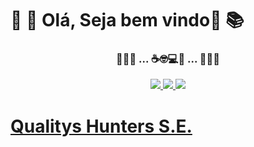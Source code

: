 # 📘 📖 Olá, Seja bem vindo📑 📚 <br>

### <p align="center">🐜🐛🐞 ... ☕🤓💻🔎 ... 🐜🐛🐞<br>

<p align="center">
<a href="https://www.linkedin.com/in/qualityshunters/" target="_blank"><img src="https://img.shields.io/badge/-Linkedin-6610F2?style=for-the-badge&logo=Linkedin&logoColor=FFFFFF&link=https://www.linkedin.com/in/qualityshunters/"/>
<a href="https://github.com/Qualitys-Hunters/Qualitys-Hunters.github.io]" target="_blank"><img src="https://img.shields.io/badge/-GitHub.Io-6610F2?style=for-the-badge&logo=Linktree&logoColor=FFFFFF&link=[https://github.com/Qualitys-Hunters/Qualitys-Hunters.github.io]"/> 
<a href="https://www.instagram.com/qualityshunters" target="_blank"><img src="https://img.shields.io/badge/-Instagram-6610F2?style=for-the-badge&logo=Instagram&logoColor=FFFFFF&link=https://www.instagram.com/qualityshunters"/>
</p>

<!--
<br><br>
<div align="center">
  <a href="https://github.com/Qualitys-Hunters">
  <img height="180em" src="https://github-readme-stats.vercel.app/api?username=Qualitys-Hunters&show_icons=true&theme=midnight-purple&include_all_commits=true&count_private=true"/>
  <img height="180em" src="https://github-readme-stats.vercel.app/api/top-langs/?username=Qualitys-Hunters&layout=compact&langs_count=7&theme=midnight-purple"/>
</div><br><br>
</details>
🐜🐛🐞 ... ☕🤓💻🔎 ... 🐜🐛🐞<br>
</div> 
-->
<!--
**qualityshunters/Qualitys-Hunters** is a ✨ _special_ ✨ repository because its `README.md` (this file) appears on your GitHub profile.
-->

# Qualitys Hunters S.E.